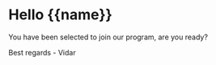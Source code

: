 # Hello {{name}}

You have been selected to join our program, are you ready?

Best regards
\- Vidar
